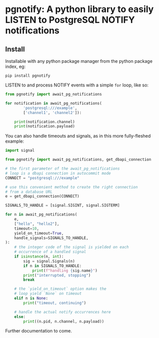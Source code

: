 # pgnotify: A python library to easily LISTEN to PostgreSQL NOTIFY notifications

## Install

Installable with any python package manager from the python package index, eg:

```shell
pip install pgnotify
```

LISTEN to and process NOTIFY events with a simple `for` loop, like so:

```python
from pgnotify import await_pg_notifications

for notification in await_pg_notifications(
        'postgresql:///example',
        ['channel1', 'channel2']):

    print(notification.channel)
    print(notification.payload)
```

You can also handle timeouts and signals, as in this more fully-fleshed example:

```python
import signal

from pgnotify import await_pg_notifications, get_dbapi_connection

# the first parameter of the await_pg_notifications
# loop is a dbapi connection in autocommit mode
CONNECT = "postgresql:///example"

# use this convenient method to create the right connection
# from a database URL
e = get_dbapi_connection(CONNECT)

SIGNALS_TO_HANDLE = [signal.SIGINT, signal.SIGTERM]

for n in await_pg_notifications(
    e,
    ["hello", "hello2"],
    timeout=10,
    yield_on_timeout=True,
    handle_signals=SIGNALS_TO_HANDLE,
):
    # the integer code of the signal is yielded on each
    # occurrence of a handled signal
    if isinstance(n, int):
        sig = signal.Signals(n)
        if n in SIGNALS_TO_HANDLE:
            print(f"handling {sig.name}")
        print("interrupted, stopping")
        break

    # the `yield_on_timeout` option makes the
    # loop yield `None` on timeout
    elif n is None:
        print("timeout, continuing")

    # handle the actual notify occurrences here
    else:
        print((n.pid, n.channel, n.payload))
```

Further documentation to come.
